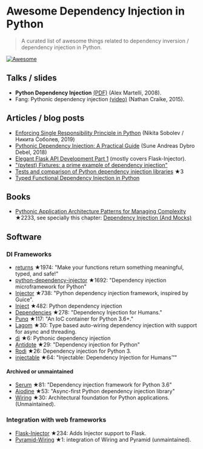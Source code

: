 # Awesome Dependency Injection in Python

> A curated list of awesome things related to dependency inversion / dependency injection in Python.

[![Awesome](https://awesome.re/badge.svg)](https://awesome.re)


## Talks / slides

- **Python Dependency Injection** [(PDF)](http://www.aleax.it/yt_pydi.pdf) (Alex Martelli, 2008).
- Fang: Pythonic dependency injection [(video)](https://www.youtube.com/watch?v=zqRd941NXlI&t=443s) (Nathan Craike, 2015).


## Articles / blog posts

- [Enforcing Single Responsibility Principle in Python](https://sobolevn.me/2019/03/enforcing-srp) (Nikita Sobolev / Никита Соболев, 2019)
- [Pythonic Dependency Injection: A Practical Guide](https://medium.com/@suneandreasdybrodebel/pythonic-dependency-injection-a-practical-guide-83a1b1299280) (Sune Andreas Dybro Debel, 2018)
- [Elegant Flask API Development Part 1](https://christophergs.github.io/python/2018/09/25/elegant-flask-apis-pt-1/) (mostly covers Flask-Injector).
- ["(pytest) Fixtures: a prime example of dependency injection"](https://docs.pytest.org/en/latest/fixture.html#fixtures-a-prime-example-of-dependency-injection)
- [Tests and comparison of Python dependency injection libraries](https://github.com/orsinium/dependency_injectors) ★3
- [Typed Functional Dependency Injection in Python](https://sobolevn.me/2020/02/typed-functional-dependency-injection)


## Books

- [Pythonic Application Architecture Patterns for Managing Complexity](https://github.com/python-leap/book) ★2233, see specially this chapter: [Dependency Injection (And Mocks)](https://github.com/python-leap/book/blob/master/chapter_12_dependency_injection.asciidoc)


## Software

### DI Frameworks

- [returns](https://github.com/dry-python/returns) ★1974: "Make your functions return something meaningful, typed, and safe!"
- [python-dependency-injector](https://github.com/ets-labs/python-dependency-injector) ★1692: "Dependency injection microframework for Python"
- [Injector](https://github.com/alecthomas/injector) ★738: "Python dependency injection framework, inspired by Guice".
- [Inject](https://github.com/ivankorobkov/python-inject) ★482: Python dependency injection
- [Dependencies](https://github.com/dry-python/dependencies) ★278: "Dependency Injection for Humans."
- [Punq](https://github.com/bobthemighty/punq) ★117: "An IoC container for Python 3.6+."
- [Lagom](https://lagom-di.readthedocs.io/en/latest/) ★30: Type based auto-wiring dependency injection with support for async and threading.
- [di](https://github.com/adriangb/di) ★6: Pythonic dependency injection
- [Antidote](https://github.com/Finistere/antidote) ★29: "Dependency injection for Python"
- [Rodi](https://github.com/RobertoPrevato/rodi) ★26: Dependency injection for Python 3.
- [injectable](https://github.com/allrod5/injectable) ★64: "Injectable: Dependency Injection for Humans™"

#### Archived or unmaintained

- [Serum](https://github.com/suned/serum) ★81: "Dependency injection framework for Python 3.6"
- [Aiodine](https://github.com/bocadilloproject/aiodine) ★53: "Async-first Python dependency injection library"
- [Wiring](https://github.com/msiedlarek/wiring) ★30: Architectural foundation for Python applications. (Unmaintained).


### Integration with web frameworks

- [Flask-Injector](https://github.com/alecthomas/flask_injector) ★234: Adds Injector support to Flask.
- [Pyramid-Wiring](https://github.com/veeti/pyramid_wiring) ★1: integration of Wiring and Pyramid (unmaintained).

